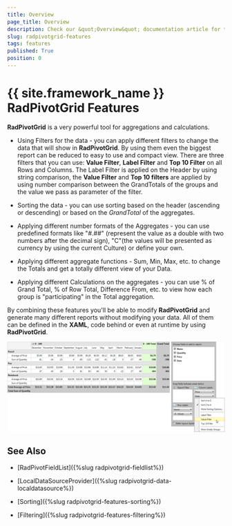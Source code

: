 ```yaml
---
title: Overview
page_title: Overview
description: Check our &quot;Overview&quot; documentation article for the RadPivotGrid {{ site.framework_name }} control.
slug: radpivotgrid-features
tags: features
published: True
position: 0
---
```


# {{ site.framework_name }} RadPivotGrid Features

__RadPivotGrid__ is a very powerful tool for aggregations and calculations.

* Using Filters for the data - you can apply different filters to change the data that will show in __RadPivotGrid__. By using them even the biggest report can be reduced to easy to use and compact view. There are three filters that you can use: __Value Filter__, __Label Filter__ and  __Top 10 Filter__ on all Rows and Columns. The Label Filter is applied on the Header by using string comparison, the __Value Filter__ and __Top 10 filters__ are applied by using number comparison between the GrandTotals of the groups and the value we pass as parameter of the filter.

* Sorting the data - you can use sorting based on the header (ascending or descending) or based on the *GrandTotal* of the aggregates.

* Applying different number formats of the Aggregates - you can use predefined formats like "#.##" (represent the value as a double with two numbers after the decimal sign), "C"(the values will be presented as currency by using the current Culture) or define your own.

* Applying different aggregate functions - Sum, Min, Max, etc. to change the Totals and get a totally different view of your Data.

* Applying different Calculations on the aggregates - you can use % of Grand Total, % of Row Total, Difference From, etc. to view how each group is "participating" in the Total aggregation.

By combining these features you'll be able to modify __RadPivotGrid__ and generate many different reports without modifying your data. All of them can be defined in the __XAML__, code behind or even at runtime by using __RadPivotGrid__.

![Rad Pivot Grid Features 01](images/RadPivotGrid_Features_01.png)

## See Also

 * [RadPivotFieldList]({%slug radpivotgrid-fieldlist%})

 * [LocalDataSourceProvider]({%slug radpivotgrid-data-localdatasource%})

 * [Sorting]({%slug radpivotgrid-features-sorting%})

 * [Filtering]({%slug radpivotgrid-features-filtering%})
